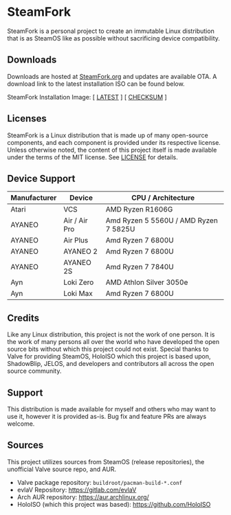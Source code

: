 # SteamFork
SteamFork is a personal project to create an immutable Linux distribution that is as SteamOS like as possible without sacrificing device compatibility.

## Downloads
Downloads are hosted at [SteamFork.org](https://www.steamfork.org/steamfork-images/steamfork-installer/) and updates are available OTA.  A download link to the latest installation ISO can be found below.

SteamFork Installation Image: [ [LATEST](https://www.steamfork.org/steamfork-images/steamfork-installer/steamfork-rel-latest-x86_64.iso) ] [ [CHECKSUM](https://www.steamfork.org/steamfork-images/steamfork-installer/steamfork-rel-latest-x86_64.iso.sha256) ]

## Licenses
SteamFork is a Linux distribution that is made up of many open-source components, and each component is provided under its respective license.  Unless otherwise noted, the content of this project itself is made available under the terms of the MIT license.  See [LICENSE](LICENSE) for details.

## Device Support
| Manufacturer | Device | CPU / Architecture |
| -- | -- | -- |
| Atari | VCS | AMD Ryzen R1606G  |
| AYANEO | Air / Air Pro | Amd Ryzen 5 5560U / AMD Ryzen 7 5825U |
| AYANEO | Air Plus | Amd Ryzen 7 6800U |
| AYANEO | AYANEO 2 | Amd Ryzen 7 6800U |
| AYANEO | AYANEO 2S | Amd Ryzen 7 7840U |
| Ayn | Loki Zero | AMD Athlon Silver 3050e |
| Ayn | Loki Max | Amd Ryzen 7 6800U |

## Credits

Like any Linux distribution, this project is not the work of one person.  It is the work of many persons all over the world who have developed the open source bits without which this project could not exist.  Special thanks to Valve for providing SteamOS, HoloISO which this project is based upon, ShadowBlip, JELOS, and developers and contributors all across the open source community.

## Support
This distribution is made available for myself and others who may want to use it, however it is provided as-is.  Bug fix and feature PRs are always welcome.

## Sources
This project utilizes sources from SteamOS (release repositories), the unofficial Valve source repo, and AUR.

* Valve package repository: `buildroot/pacman-build-*.conf`
* evlaV Repository: https://gitlab.com/evlaV
* Arch AUR repository: https://aur.archlinux.org/
* HoloISO (which this project was based): https://github.com/HoloISO
